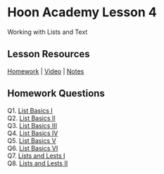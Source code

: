# Hoon Academy Lesson 4
Working with Lists and Text

## Lesson Resources
[Homework](https://forms.gle/u1LgfWSQiapSAM3bA) | [Video](https://www.youtube.com/watch?v=tOQRMJvNMQE) | [Notes](https://github.com/tamlut-modnys/curriculum/blob/main/ha-23-3/ha4/lesson4.md)

## Homework Questions
Q1. [List Basics I](./hw4/q01.hoon)  
Q2. [List Basics II](./hw4/q02.hoon)  
Q3. [List Basics III](./hw4/q03.hoon)  
Q4. [List Basics IV](./hw4/q04.hoon)  
Q5. [List Basics V](./hw4/q05.hoon)  
Q6. [List Basics VI](./hw4/q06.hoon)  
Q7. [Lists and Lests I](./hw4/q07.hoon)  
Q8. [Lists and Lests II](./hw4/q08.hoon)  